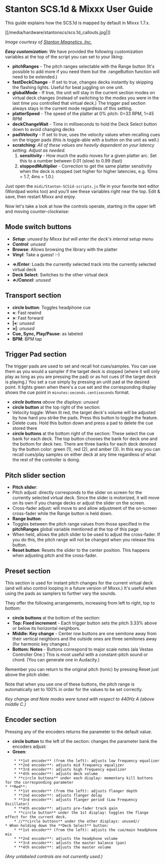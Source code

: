 # Stanton SCS.1d & Mixxx User Guide

This guide explains how the SCS.1d is mapped by default in Mixxx 1.7.x.

[[/media/hardware/stantonscs/scs.1d_callouts.jpg|]]

*Image courtesy of [Stanton Magnetics, Inc.](http://www.stantondj.com)*

***Easy customization:*** We have provided the following customization
variables at the top of the script you can set to your liking:

  - **pitchRanges** - The pitch ranges selectable with the Range button
    (It's possible to add more if you need them but the .rangeButton
    function will need to be extended.)
  - **fastDeckChange** - If set to true, changes decks instantly by
    skipping the flashing lights. Useful for beat juggling on one unit.
  - **globalMode** - If true, the unit will stay in the current section
    modes on virtual deck changes (instead of switching to the modes you
    were in the last time you controlled that virtual deck.) The trigger
    pad section always stays in the current mode regardless of this
    setting.
  - **platterSpeed** - The speed of the platter at 0% pitch: 0=33 RPM,
    1=45 RPM
  - **deckChangeWait** - Time in milliseconds to hold the Deck Select
    button down to avoid changing decks
  - **padVelocity** - If set to true, uses the velocity values when
    recalling cues on the trigger pads (this is toggle-able with a
    button on the unit as well.)
  - **scratching**: *All of these values are heavily dependent on your
    latency setting. Adjust as needed.*
    1.  **sensitivity** - How much the audio moves for a given platter
        arc. Set this to a number between 0.01 (slow) to 0.99 (fast)
    2.  **stoppedMultiplier** - Correction to get the same platter
        sensitivity when the deck is stopped (set higher for higher
        latencies, e.g. 10ms = 1.7, 4ms = 1.0.)

Just open the `midi/Stanton-SCS1d-scripts.js` file in your favorite text
editor (Wordpad works too) and you'll see these variables right near the
top. Edit & save, then restart Mixxx and enjoy.

Now let's take a look at how the controls operate, starting in the upper
left and moving counter-clockwise:

## Mode switch buttons

  - ***Setup**: unused by Mixxx but will enter the deck's internal setup
    menu*
  - ***Control**: unused*
  - **Browse**: Allows browsing the library with the platter
  - **Vinyl**: Take a guess\! :-)

<!-- end list -->

  - **⇒/Enter**: Loads the currently selected track into the currently
    selected virtual deck
  - **Deck Select**: Switches to the other virtual deck
  - ***⇐/Cancel**: unused*

## Transport section

  - **circle button**: Toggles headphone cue
  - **«**: Fast rewind
  - **»**: Fast forward
  - **|«***: unused*
  - **»|***: unused*
  - **Cue, Sync, Play/Pause**: as labeled
  - **BPM**: BPM tap

## Trigger Pad section

The trigger pads are used to set and recall hot cues/samples. You can
use them as you would a sampler if the target deck is stopped (where it
will only play as long as you are pressing the pad) or as hot cues (if
the target deck is playing.) You set a cue simply by pressing an unlit
pad at the desired point. It lights green when there's a cue set and the
corresponding display shows the cue point in
`minutes:seconds.centiseconds` format.

  - ***circle buttons** above the displays: unused*
  - **circle button** at the top right of the section:
  - Velocity toggle: When lit red, the target deck's volume will be
    adjusted by how hard you strike the pads. Press this button to
    toggle the feature.
  - Delete cues: Hold this button down and press a pad to delete the cue
    stored there
  - **circle buttons** at the bottom right of the section: These select
    the cue bank for each deck. The top button chooses the bank for deck
    one and the bottom for deck two. There are three banks for each deck
    denoted by the button color: green (1), red (2), and amber (3). In
    this way you can recall cues/play samples on either deck at any time
    regardless of what the rest of the controller is doing.

## Pitch slider section

  - **Pitch slider**:
  - Pitch adjust: directly corresponds to the slider on screen for the
    currently selected virtual deck. Since the slider is motorized, it
    will move on its own if you change decks or adjust the slider on the
    screen.
  - Cross-fader adjust: will move to and allow adjustment of the
    on-screen cross-fader while the Range button is held down.
  - **Range button**:
  - Toggles between the pitch range values from those specified in the
    **pitchRanges** global variable mentioned at the top of this page
  - When held, allows the pitch slider to be used to adjust the
    cross-fader. If you do this, the pitch range will not be changed
    when you release this button.
  - **Reset button**: Resets the slider to the center position. This
    happens when adjusting pitch and the cross-fader.

## Preset section

This section is used for instant pitch changes for the current virtual
deck (and will also control looping in a future version of Mixxx.) It's
useful when using the pads as samplers to further vary the sounds.

They offer the following arrangements, increasing from left to right,
top to bottom:

  - **circle buttons** at the bottom of the section:
  - **Top: Fixed increment** - Each trigger button sets the pitch 3.33%
    above or below its horizontal neighbors.
  - **Middle: Key change** - Center row buttons are one semitone away
    from their vertical neighbors and the outside ones are three
    semitones away (for harmonic key changes.)
  - **Bottom: Notes** - Buttons correspond to major scale notes (ala
    Vestax Controller One.) This is most useful with a constant-pitch
    sound or chord. (You can generate one in Audacity.)

Remember you can return to the original pitch (tonic) by pressing Reset
just above the pitch slider.

Note that when you use one of these buttons, the pitch range is
automatically set to 100% in order for the values to be set correctly.

*Key change and Note modes were tuned with respect to 440Hz A (above
middle C.)*

## Encoder section

Pressing any of the encoders returns the parameter to the default value.

  - **circle button** to the left of the section: changes the parameter
    bank the encoders adjust:
  - **Green**:

<!-- end list -->

``` 
    * **1st encoder** (from the left): adjusts low frequency equalizer
    * **2nd encoder**: adjusts mid frequency equalizer
    * **3rd encoder**: adjusts high frequency equalizer
    * **4th encoder**: adjusts deck volume
    * **circle buttons** under each display: momentary kill buttons for the corresponding parameter
* **Red**:
    * **1st encoder** (from the left): adjusts flanger depth
    * **2nd encoder**: adjusts flanger delay
    * **3rd encoder**: adjusts flanger period (Low Frequency Oscillator)
    * **4th encoder**: adjusts pre-fader track gain
    * **circle button** under the 1st display: toggles the flange effect for the current deck.
    * //**circle buttons** under the other displays: unused//
* When holding down the **Deck Select** button:
    * **1st encoder** (from the left): adjusts the cue/main headphone mix
    * **2nd encoder**: adjusts the headphone volume
    * **3rd encoder**: adjusts the master balance (pan)
    * **4th encoder**: adjusts the master volume
```

*(Any unlabeled controls are not currently used.)*
